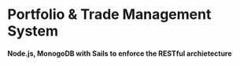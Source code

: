# Portfolio & Trade Management System
#### Node.js, MonogoDB with Sails to enforce the RESTful archietecture
